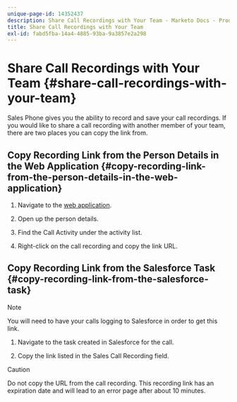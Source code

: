 ```yaml
---
unique-page-id: 14352437
description: Share Call Recordings with Your Team - Marketo Docs - Product Documentation
title: Share Call Recordings with Your Team
exl-id: fabd5fba-14a4-4885-93ba-9a3857e2a298
---
```

# Share Call Recordings with Your Team {#share-call-recordings-with-your-team}

Sales Phone gives you the ability to record and save your call recordings. If you would like to share a call recording with another member of your team, there are two places you can copy the link from.

## Copy Recording Link from the Person Details in the Web Application {#copy-recording-link-from-the-person-details-in-the-web-application}

1. Navigate to the [web application](https://toutapp.com/login).

1. Open up the person details.

1. Find the Call Activity under the activity list.

1. Right-click on the call recording and copy the link URL.

## Copy Recording Link from the Salesforce Task {#copy-recording-link-from-the-salesforce-task}

>[!NOTE]
>
>You will need to have your calls logging to Salesforce in order to get this link.

1. Navigate to the task created in Salesforce for the call.

1. Copy the link listed in the Sales Call Recording field.

>[!CAUTION]
>
>Do not copy the URL from the call recording. This recording link has an expiration date and will lead to an error page after about 10 minutes.
